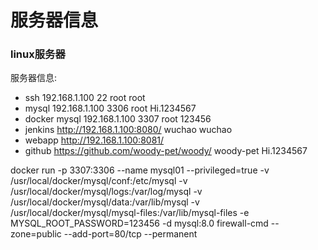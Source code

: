 # 服务器信息

### linux服务器

服务器信息:

* ssh 192.168.1.100 22 root root
* mysql 192.168.1.100 3306 root Hi.1234567
* docker mysql 192.168.1.100 3307 root 123456
* jenkins http://192.168.1.100:8080/ wuchao wuchao
* webapp http://192.168.1.100:8081/
* github https://github.com/woody-pet/woody/ woody-pet Hi.1234567


docker run -p 3307:3306 --name mysql01 --privileged=true -v /usr/local/docker/mysql/conf:/etc/mysql -v /usr/local/docker/mysql/logs:/var/log/mysql -v /usr/local/docker/mysql/data:/var/lib/mysql -v /usr/local/docker/mysql/mysql-files:/var/lib/mysql-files -e MYSQL_ROOT_PASSWORD=123456 -d mysql:8.0
firewall-cmd --zone=public --add-port=80/tcp --permanent
